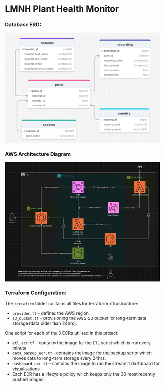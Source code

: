 # LMNH Plant Health Monitor

### Database ERD:

![Database ERD](images/ERD.png)


### AWS Architecture Diagram

![AWS Architecture Diagram](images/architecture_diagram.png)


### Terraform Configuration:
The `terraform` folder contains all files for terraform infrastructure:
- `provider.tf` - defines the AWS region.
- `s3_bucket.tf` - provisioning the AWS S3 bucket for long-term data storage (data older than 24hrs).
  
One script for each of the 3 ECRs utilised in this project:
- `etl_ecr.tf` - contains the image for the `ETL` script which is run every minute
- `data_backup_ecr.tf` - contains the image for the backup script which moves data to long-term storage every 24hrs. 
- `dashboard_ecr.tf` - contains the image to run the streamlit dashboard for visualisations
- Each ECR has a lifecycle policy which keeps only the 30 most recently pushed images.